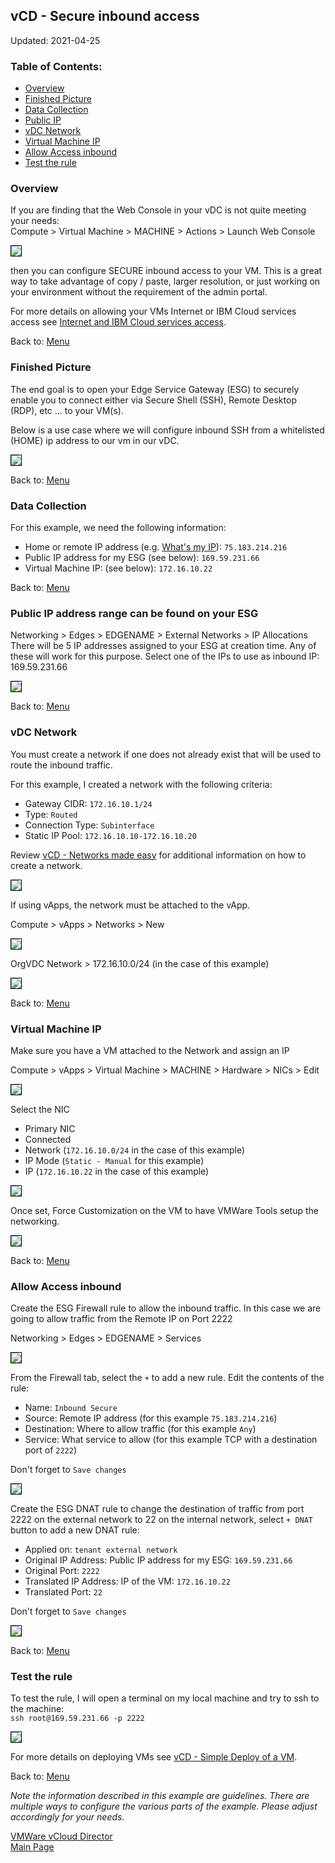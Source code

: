 ## vCD - Secure inbound access

Updated: 2021-04-25

### <a name="toc"></a>Table of Contents:
  - [Overview](#overview)
  - [Finished Picture](#finished)
  - [Data Collection](#data)
  - [Public IP](#publicip)
  - [vDC Network](#vdcnetwork)
  - [Virtual Machine IP](#vmip)
  - [Allow Access inbound](#allow)
  - [Test the rule](#test)

###  <a name="overview"></a>Overview

If you are finding that the Web Console in your vDC is not quite meeting your needs:<br>
Compute > Virtual Machine > MACHINE > Actions > Launch Web Console

<img src="images/0-webconsole.png" style="border: 1px solid black">

then you can configure SECURE inbound access to your VM.  This is a great way to take advantage of copy / paste, larger resolution, or just working on your environment without the requirement of the admin portal.

For more details on allowing your VMs Internet or IBM Cloud services access see [Internet and IBM Cloud services access](https://mlwiles.github.io/vmwaresolutions/vcd/outbound/).

Back to: [Menu](#toc)

### <a name="finished"></a>Finished Picture

The end goal is to open your Edge Service Gateway (ESG) to securely enable you to connect either via Secure Shell (SSH), Remote Desktop (RDP), etc ... to your VM(s).

Below is a use case where we will configure inbound SSH from a whitelisted (HOME) ip address to our vm in our vDC.

<img src="images/1-complete.png" style="border: 1px solid black">

Back to: [Menu](#toc)

### <a name="data"></a>Data Collection 

For this example, we need the following information:
- Home or remote IP address (e.g. [What's my IP](https://whatismyipaddress.com/)): `75.183.214.216`
- Public IP address for my ESG (see below): `169.59.231.66`
- Virtual Machine IP: (see below): `172.16.10.22`

Back to: [Menu](#toc)

### <a name="publicip"></a>Public IP address range can be found on your ESG

Networking > Edges > EDGENAME > External Networks > IP Allocations<br>
There will be 5 IP addresses assigned to your ESG at creation time.  Any of these will work for this purpose.  Select one of the IPs to use as inbound IP:  169.59.231.66

<img src="images/2-esg-publicips.png" style="border: 1px solid black">

Back to: [Menu](#toc)

### <a name="vdcnetwork"></a>vDC Network

You must create a network if one does not already exist that will be used to route the inbound traffic.

For this example, I created a network with the following criteria:
- Gateway CIDR: `172.16.10.1/24`
- Type: `Routed`
- Connection Type: `Subinterface`
- Static IP Pool: `172.16.10.10-172.16.10.20`

Review [vCD -   Networks made easy](https://mlwiles.github.io/vmwaresolutions/vcd/network101/) for additional information on how to create a network.

<img src="images/3-network.png" style="border: 1px solid black">

If using vApps, the network must be attached to the vApp.  

Compute > vApps > Networks > New

<img src="images/4-vapp-network.png" style="border: 1px solid black">

OrgVDC Network > 172.16.10.0/24 (in the case of this example)

<img src="images/5-vapp-network.png" style="border: 1px solid black">

Back to: [Menu](#toc)

### <a name="vmip"></a>Virtual Machine IP

Make sure you have a VM attached to the Network and assign an IP

Compute > vApps > Virtual Machine > MACHINE > Hardware > NICs > Edit

<img src="images/6-vm-network.png" style="border: 1px solid black">

Select the NIC
- Primary NIC
- Connected
- Network (`172.16.10.0/24` in the case of this example)
- IP Mode (`Static - Manual` for this example)
- IP (`172.16.10.22` in the case of this example)

<img src="images/7-vm-network.png" style="border: 1px solid black">

Once set, Force Customization on the VM to have VMWare Tools setup the networking.

<img src="images/8-vm-poweron.png" style="border: 1px solid black">

Back to: [Menu](#toc)

### <a name="allow"></a>Allow Access inbound

Create the ESG Firewall rule to allow the inbound traffic.  In this case we are going to allow traffic from the Remote IP on Port 2222

Networking > Edges > EDGENAME > Services<br>

<img src="images/9-esg-firewall.png" style="border: 1px solid black">

From the Firewall tab, select the `+` to add a new rule.  Edit the contents of the rule:
- Name: `Inbound Secure`
- Source: Remote IP address (for this example `75.183.214.216`)
- Destination: Where to allow traffic (for this example `Any`)
- Service: What service to allow (for this example TCP with a destination port of `2222`)

Don't forget to `Save changes`

<img src="images/10-esg-firewall.png" style="border: 1px solid black">

Create the ESG DNAT rule to change the destination of traffic from port 2222 on the external network to 22 on the internal network, select `+ DNAT` button to add a new DNAT rule:
- Applied on: `tenant external network`
- Original IP Address: Public IP address for my ESG: `169.59.231.66`
- Original Port: `2222`
- Translated IP Address: IP of the VM: `172.16.10.22`
- Translated Port: `22`

Don't forget to `Save changes`

<img src="images/11-esg-dnat.png" style="border: 1px solid black">

Back to: [Menu](#toc)

### <a name="test"></a>Test the rule

To test the rule, I will open a terminal on my local machine and try to ssh to the machine:<br>
`ssh root@169.59.231.66 -p 2222`

<img src="images/12-test.png" style="border: 1px solid black">

For more details on deploying VMs see [vCD - Simple Deploy of a VM](https://mlwiles.github.io/vmwaresolutions/vcd/vm101/).

Back to: [Menu](#toc)

_Note the information described in this example are guidelines.  There are multiple ways to configure the various parts of the example.  Please adjust accordingly for your needs._

[VMWare vCloud Director](https://mlwiles.github.io/vmwaresolutions/vcd/)<br/>
[Main Page](https://mlwiles.github.io/vmwaresolutions)